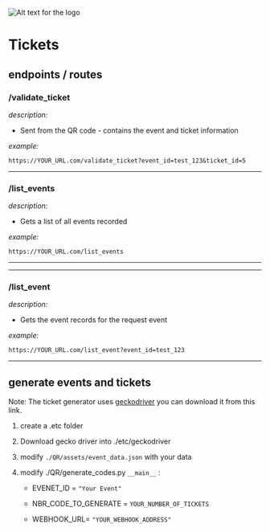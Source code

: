 ![Alt text for the logo](/static/assets/logo_autonomous.svg)

# Tickets

## endpoints / routes


### /validate_ticket
*description:* 

- Sent from the QR code - contains the event and ticket information

*example:* 

    https://YOUR_URL.com/validate_ticket?event_id=test_123&ticket_id=5

<hr/>

### /list_events

*description:*

- Gets a list of all events recorded

*example:* 

    https://YOUR_URL.com/list_events

<hr/>


<hr/>

### /list_event

*description:*

- Gets the event records for the request event

*example:* 

    https://YOUR_URL.com/list_event?event_id=test_123

<hr/>


## generate events and tickets 

Note: The ticket generator uses [geckodriver](https://github.com/mozilla/geckodriver/releases) you can download it from this link.

1. create a .etc folder
2. Download gecko driver into ./etc/geckodriver
3. modify `./QR/assets/event_data.json` with your data
4. modify ./QR/generate_codes.py  `__main__` :
    
    - EVENET_ID = `"Your Event"`
    
    - NBR_CODE_TO_GENERATE = `YOUR_NUMBER_OF_TICKETS`

    - WEBHOOK_URL= `"YOUR_WEBHOOK_ADDRESS"`
